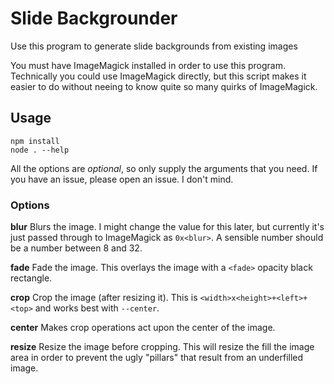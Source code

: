 # Slide Backgrounder

Use this program to generate slide backgrounds from existing images

You must have ImageMagick installed in order to use this program. Technically you could use ImageMagick directly, but this script makes it easier to do without neeing to know quite so many quirks of ImageMagick.

## Usage

```
npm install
node . --help
```

All the options are *optional*, so only supply the arguments that you need. If you have an issue, please open an issue. I don't mind.

### Options

**blur** Blurs the image. I might change the value for this later, but currently it's just passed through to ImageMagick as `0x<blur>`. A sensible number should be a number between 8 and 32.

**fade** Fade the image. This overlays the image with a `<fade>` opacity black rectangle.

**crop** Crop the image (after resizing it). This is `<width>x<height>+<left>+<top>` and works best with `--center`.

**center** Makes crop operations act upon the center of the image.

**resize** Resize the image before cropping. This will resize the fill the image area in order to prevent the ugly "pillars" that result from an underfilled image.